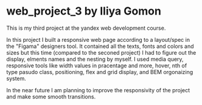 # web_project_3 by Iliya Gomon

This is my third project at the yandex web development course.

In this project I built a responsive web page according to a layout/spec in the "Figama" designers tool. It contained all the texts, fonts and colors and sizes but this time (compared to the seconed project) I had to figure out the display, elments names and the nesting by myself.
I used media query, responsive tools like width values in pracentage and more, hover, nth of type pasudo class, positioning, flex  and grid display, and BEM orgonaizing system.

In the near future I am planning to improve the responsivity of the project and make some smooth transitions.
